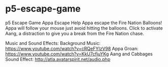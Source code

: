 # p5-escape-game

p5 Escape Game
Appa Escape
Help Appa escape the Fire Nation Balloons!
Appa will follow your mouse just avoid hitting the balloons.
Click to activate Aang, a distraction to give you a break from the Fire Nation chase.

Music and Sound Effects:
Background Music: https://www.youtube.com/watch?v=cRQeFYIzV98
Appa Groan: https://www.youtube.com/watch?v=KkU7cfjuYKg
Aang and Cabbages Sound Effect: http://atla.avatarspirit.net/audio.php
